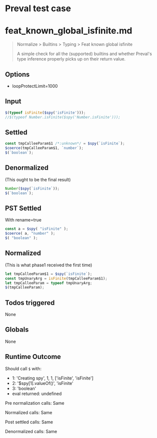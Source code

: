 # Preval test case

# feat_known_global_isfinite.md

> Normalize > Builtins > Typing > Feat known global isfinite
>
> A simple check for all the (supported) builtins and whether Preval's type inference properly picks up on their return value.

## Options

- loopProtectLimit=1000

## Input

`````js filename=intro
$(typeof isFinite($spy('isFinite')));
//$(typeof Number.isFinite($spy('Number.isFinite')));
`````


## Settled


`````js filename=intro
const tmpCalleeParam$1 /*:unknown*/ = $spy(`isFinite`);
$coerce(tmpCalleeParam$1, `number`);
$(`boolean`);
`````


## Denormalized
(This ought to be the final result)

`````js filename=intro
Number($spy(`isFinite`));
$(`boolean`);
`````


## PST Settled
With rename=true

`````js filename=intro
const a = $spy( "isFinite" );
$coerce( a, "number" );
$( "boolean" );
`````


## Normalized
(This is what phase1 received the first time)

`````js filename=intro
let tmpCalleeParam$1 = $spy(`isFinite`);
const tmpUnaryArg = isFinite(tmpCalleeParam$1);
let tmpCalleeParam = typeof tmpUnaryArg;
$(tmpCalleeParam);
`````


## Todos triggered


None


## Globals


None


## Runtime Outcome


Should call `$` with:
 - 1: 'Creating spy', 1, 1, ['isFinite', 'isFinite']
 - 2: '$spy[1].valueOf()', 'isFinite'
 - 3: 'boolean'
 - eval returned: undefined

Pre normalization calls: Same

Normalized calls: Same

Post settled calls: Same

Denormalized calls: Same

